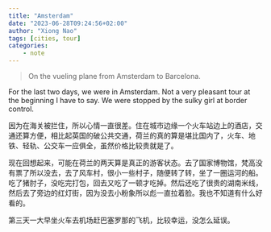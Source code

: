 ```yaml
---
title: "Amsterdam"
date: "2023-06-28T09:24:56+02:00"
author: "Xiong Nao"
tags: [cities, tour]
categories:
    - note
---
```

> On the vueling plane from Amsterdam to Barcelona.

For the last two days, we were in Amsterdam. Not a very pleasant tour at the beginning I have to say. We were stopped by the sulky girl at border control. 

因为在海关被拦住，所以心情一直很差。住在城市边缘一个火车站边上的酒店，交通还算方便，相比起英国的破公共交通，荷兰的真的算是堪比国内了，火车、地铁、轻轨、公交车一应俱全，虽然价格比较贵就是了。

现在回想起来，可能在荷兰的两天算是真正的游客状态。去了国家博物馆，梵高没有票了所以没去，去了风车村，很小一些村子，随便转了转，坐了一圈运河的船。吃了猪肘子，没吃完打包，回去又吃了一顿才吃掉。然后还吃了很贵的湖南米线，然后去了旁边的红灯街，因为没去小粉象所以彪一直拉着脸。我也不知道有什么好看的。

第三天一大早坐火车去机场赶巴塞罗那的飞机，比较幸运，没怎么延误。